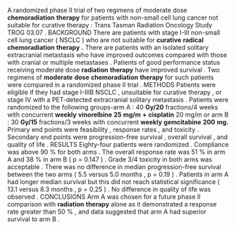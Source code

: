 A randomized phase II trial of two regimens of moderate dose **chemoradiation** **therapy** for patients with non-small cell lung cancer not suitable for curative therapy : Trans Tasman Radiation Oncology Study TROG 03.07 . BACKGROUND There are patients with stage I-III non-small cell lung cancer ( NSCLC ) who are not suitable for **curative** **radical** **chemoradiation** **therapy** **.** There are patients with an isolated solitary extracranial metastasis who have improved outcomes compared with those with cranial or multiple metastases . Patients of good performance status receiving moderate dose **radiation** **therapy** have improved survival . Two regimens of **moderate** **dose** **chemoradiation** **therapy** for such patients were compared in a randomized phase II trial . METHODS Patients were eligible if they had stage I-IIIB NSCLC , unsuitable for curative therapy , or stage IV with a PET-detected extracranial solitary metastasis . Patients were randomized to the following groups-arm A : 40 **Gy/20** fractions/4 weeks with concurrent **weekly** **vinorelbine** **25** **mg/m** **+** **cisplatin** 20 mg/m or arm B : 30 **Gy/15** fractions/3 weeks with concurrent **weekly** **gemcitabine** **200** **mg.** Primary end points were feasibility , response rates , and toxicity . Secondary end points were progression-free survival , overall survival , and quality of life . RESULTS Eighty-four patients were randomized . Compliance was above 90 % for both arms . The overall response rate was 51 % in arm A and 38 % in arm B ( p = 0.147 ) . Grade 3/4 toxicity in both arms was acceptable . There was no difference in median progression-free survival between the two arms ( 5.5 versus 5.0 months , p = 0.19 ) . Patients in arm A had longer median survival but this did not reach statistical significance ( 13.1 versus 8.3 months , p = 0.25 ) . No difference in quality of life was observed . CONCLUSIONS Arm A was chosen for a future phase II comparison with **radiation** **therapy** alone as it demonstrated a response rate greater than 50 % , and data suggested that arm A had superior survival to arm B . 